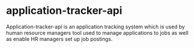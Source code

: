 # application-tracker-api
Application-tracker-api is an application tracking system which is used by human resource managers tool used to manage applications to jobs as well as enable HR managers set up job postings.
